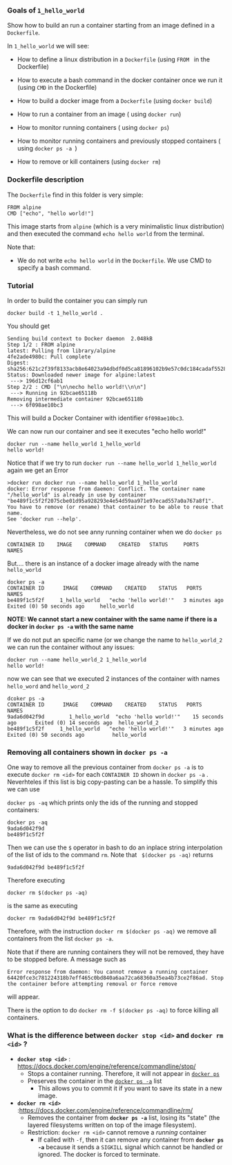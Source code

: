 ### Goals of `1_hello_world`

Show how to build an run a container starting from an image defined in a `Dockerfile`.

 In `1_hello_world` we will see:

- How to define a linux distribution in a `Dockerfile`  (using   `FROM ` in the Dockerfile)

- How to execute a bash command in the docker container once we run it (using `CMD` in the Dockerfile)

- How to build a docker image from a  `Dockerfile` (using `docker build`) 

- How to run a container from an image ( using `docker run`)

- How to monitor running containers ( using `docker ps`)

- How to monitor running containers and previously stopped containers ( using `docker ps -a `)

- How to remove or kill containers (using `docker rm`)

  

### Dockerfile description

The `Dockerfile` find in this folder is very simple:

```
FROM alpine
CMD ["echo", "hello world!"]
```

This image starts from `alpine` (which is a very minimalistic linux distribution) and then executed the command `echo hello world` from the terminal.

Note that:

- We do not write `echo hello world` in the `Dockerfile`. We use CMD to specify a bash command.

  

### Tutorial

In order to build the container you can simply run

```
docker build -t 1_hello_world .
```

You should get 
```
Sending build context to Docker daemon  2.048kB
Step 1/2 : FROM alpine
latest: Pulling from library/alpine
4fe2ade4980c: Pull complete 
Digest: sha256:621c2f39f8133acb8e64023a94dbdf0d5ca81896102b9e57c0dc184cadaf5528
Status: Downloaded newer image for alpine:latest
 ---> 196d12cf6ab1
Step 2/2 : CMD ["\n\necho hello world!\\n\n"]
 ---> Running in 92bcae65118b
Removing intermediate container 92bcae65118b
 ---> 6f098ae10bc3
```

This will build a Docker Container with identifier  `6f098ae10bc3`.

We can now run our container and see it executes "echo hello world!"

```
docker run --name hello_world 1_hello_world
hello world!
```

Notice that if we try to run `docker run --name hello_world 1_hello_world` again we get an Error

```
>docker run docker run --name hello_world 1_hello_world
docker: Error response from daemon: Conflict. The container name "/hello_world" is already in use by container "be489f1c5f2f2075cbe01d95a928293e4e54d59aa971e97ecad557a0a767a8f1". You have to remove (or rename) that container to be able to reuse that name.
See 'docker run --help'.
```

Nevertheless, we do not see anny running container when we do `docker ps`

```
CONTAINER ID    IMAGE    COMMAND    CREATED   STATUS     PORTS     NAMES
```

But.... there is an  instance of a docker image already with the name  `hello_world` 
```
docker ps -a
CONTAINER ID      IMAGE    COMMAND    CREATED    STATUS   PORTS      NAMES
be489f1c5f2f     1_hello_world   "echo 'hello world!'"   3 minutes ago       Exited (0) 50 seconds ago     hello_world
```

**NOTE: We cannot start a new container with the same name  if there is a docker in `docker ps -a` with the same name**

If we do not put an specific name (or we change the name to `hello_world_2` we can run the container without any issues:

```
docker run --name hello_world_2 1_hello_world
hello world!
```

now we can see that we executed 2 instances of the container with names `hello_word` and `hello_word_2`

```
dcoker ps -a
CONTAINER ID      IMAGE    COMMAND    CREATED    STATUS   PORTS      NAMES
9ada6d042f9d        1_hello_world  "echo 'hello world!'"    15 seconds ago      Exited (0) 14 seconds ago  hello_world_2
be489f1c5f2f     1_hello_world   "echo 'hello world!'"   3 minutes ago       Exited (0) 50 seconds ago         hello_world
```



### Removing all  containers shown in  `docker ps -a`

One way to remove all the previous container from `docker ps -a` is to execute `docker rm <id>` for each `CONTAINER ID` shown in `docker ps -a` . Neverhteles if this list is big copy-pasting can be a hassle. To simplify this we can use

`docker ps -aq` which prints only the ids of the running and stopped containers:

```
docker ps -aq
9ada6d042f9d
be489f1c5f2f 
```

Then we can use the `$`  operator in bash to do an  inplace  string interpolation of the list of ids to the command `rm`. Note that ` $(docker ps -aq)`  returns 

```
9ada6d042f9d be489f1c5f2f
```

Therefore executing 

```
docker rm $(docker ps -aq)
```

is the same as executing

```
docker rm 9ada6d042f9d be489f1c5f2f
```

Therefore, with the instruction `docker rm $(docker ps -aq)` we remove all containers from the list `docker ps -a`.

Note that if there are running containers they will not be removed, they have to be stopped before. A message such as 

```
Error response from daemon: You cannot remove a running container 64420fce3c781224318b7eff465c0bd840a6aa72ca68360a35ea4b73ce2f86ad. Stop the container before attempting removal or force remove
```

will appear. 

There is the option to do `docker rm -f $(docker ps -aq)`  to force killing all containers.



### What is the difference between `docker stop <id>` and `docker rm <id>` ?

- **`docker stop <id>`** : https://docs.docker.com/engine/reference/commandline/stop/
  - Stops a container running. Therefore, it will not appear in <u>`docker ps`</u>
  - Preserves the container in the <u>`docker ps -a`</u> list 
    - This allows  you to commit it if you want to save its state in a new image.
- **`docker rm <id>`** :https://docs.docker.com/engine/reference/commandline/rm/
  - Removes the container from **`docker ps -a`**  list, losing its "state" (the layered filesystems written on top of the image filesystem).
  - Restriction: `docker rm <id>`  cannot remove a *running* container 
    - If called with `-f`,  then it can remove any container from   **`docker ps -a`** because  it sends a  `SIGKILL` signal which cannot be handled or ignored. The docker is forced to terminate.

